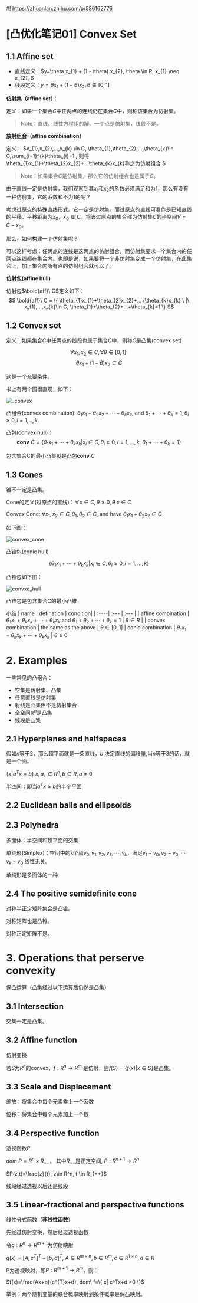 #! https://zhuanlan.zhihu.com/p/586162776
# [凸优化笔记01] Convex Set
## 1.1 Affine set
+ 直线定义：$y=\theta x_{1} + (1 - \theta) x_{2}, \theta \in R, x_{1} \neq x_{2}, $
+ 线段定义：$y=\theta x_{1} + (1 - \theta) x_{2}, \theta \in [0, 1]$

**仿射集（affine set）**：

定义：如果一个集合$C$中任两点的连线仍在集合$C$中，则称该集合为仿射集。

>Note：直线、线性方程组的解、一个点是仿射集，线段不是。

**放射组合（affine combination）**

定义：
$x_{1},x_{2},...,x_{k} \in C, \theta_{1},\theta_{2},...,\theta_{k}\in C,\sum_{i=1}^{k}\theta_{i}=1 , 则将\theta_{1}x_{1}+\theta_{2}x_{2}+...\theta_{k}x_{k}称之为仿射组合
$

>Note：如果集合$C$是仿射集，那么它的仿射组合也是属于$C$。

由于直线一定是仿射集，我们观察到其$x_{1}$和$x_{2}$的系数必须满足和为1，那么有没有一种仿射集，它的系数和不为1的呢？

考虑过原点的特殊直线形式。它一定是仿射集。而过原点的直线可看作是已知直线的平移，平移距离为$x_{0}$，$x_{0} \in C$。将该过原点的集合称为仿射集$C$的子空间$V=C-x_{0}$。

那么，如何构建一个仿射集呢？

可以这样考虑：任两点的连线是这两点的仿射组合，而仿射集要求一个集合内的任两点连线都在集合内。也即是说，如果要将一个非仿射集变成一个仿射集，在此集合上，加上集合内所有点的仿射组合就可以了。

**仿射包(affine hull)**

仿射包$\bold{aff}\ C$定义如下：
$$
\bold{aff}\ C = \{ \theta_{1}x_{1}+\theta_{2}x_{2}+...+\theta_{k}x_{k} \ |\ x_{1},...,x_{k}\in C, \theta_{1}+\theta_{2}+...+\theta_{k}=1 \}
$$

## 1.2 Convex set

定义：如果集合$C$中任两点的线段也属于集合$C$中，则称$C$是凸集(convex set)

$$\forall x_1,x_2\in C , \forall \theta \in [0,1]:$$
$$\theta x_1+(1-\theta) x_2 \in C$$

这是一个充要条件。

书上有两个图很直观，如下：


![_convex](./pictures/note_1/tmpBCAD.png)


凸组合(convex combination): $\theta_1 x_1+\theta_2 x_2 + \cdots + \theta_k x_k$, and $\theta_1 + \cdots +\theta_k = 1, \theta_i \geq 0, i=1,..,k$.

凸包(convex hull)：$$ \textbf{conv}\ C = \left\{ \theta_{1}x_{1}+ \cdots + \theta_{k}x_{k}|x_{i}\in C, \theta_{i}\geq 0,i=1,…,k,\ \theta_{1}+ \cdots + \theta_{k}=1\right\} $$

包含集合C的最小凸集就是凸包$\textbf{conv}\ C$

## 1.3 Cones

锥不一定是凸集。

Cone的定义(过原点的直线)：$\forall x \in C, \theta \geq 0, \theta \ x \in C$

Convex Cone: $\forall x_1, x_2 \in C, \theta_1, \theta_2 \in C,$ and have $\theta_1 x_1 + \theta_2 x_2 \in C$

如下图：

![convex_cone](./pictures/note_1/tmp5106.png)

凸锥包(conic hull)

$$ \left\{ \theta_{1}x_{1}+ \cdots + \theta_{k}x_{k}|x_{i}\in C, \theta_{i}\geq 0,i=1, \ldots ,k \right\} $$

凸锥包如下图：

![convxe_hull](./pictures/note_1/tmp230D.png)

凸锥包是包含集合C的最小凸锥

小结
| name | defination | condition|
| :----| :--- | :--- |
| affine combination | $\theta_1 x_1 + \theta_k x_k + \cdots + \theta_k x_k \ \text{and}\ \theta_1 + \theta_2 + \cdots + \theta_k=1$ | $\theta\in R$ |
| convex combination | the same as the above | $\theta \in [0,1]$
| conic combination | $\theta_1 x_1 + \theta_k x_k + \cdots + \theta_k x_k$ | $\theta \geq 0$ 

# 2. Examples

一些常见的凸组合：

+ 空集是仿射集、凸集
+ 任意直线是仿射集
+ 射线是凸集但不是仿射集合
+ 全空间$\mathbb{R}^n$是凸集
+ 线段是凸集

## 2.1 Hyperplanes and halfspaces
假如$n$等于2，那么超平面就是一条直线，$b$ 决定直线的偏移量,当$n$等于3的话，就是一个面。

$\{x | a^Tx = b\}\ x, a, \in R^n, b\in R, a \neq 0$

半空间：即当$a^Tx \geq b$的半个平面

## 2.2 Euclidean balls and ellipsoids

## 2.3 Polyhedra
多面体：半空间和超平面的交集

单纯形(Simplex)：空间中的k个点$v_0,v_1,v_2,v_3,\cdots,v_k$，满足$v_1-v_0, v_2-v_0, \cdots v_k - v_0$ 线性无关。

单纯形是多面体的一种

## 2.4 The positive semidefinite cone
对称半正定矩阵集合是凸锥。

对称矩阵也是凸锥。

对称正定矩阵不是。

# 3. Operations that perserve convexity

保凸运算（凸集经过以下运算后仍然是凸集）

## 3.1 Intersection
交集一定是凸集。

## 3.2 Affine function
仿射变换

若$S$为$R^n$的convex，$f:R^n\rightarrow R^m$ 是仿射，则$f(S)=\{f(x) | x \in S \}$是凸集。

## 3.3 Scale and Displacement
缩放：将集合中每个元素乘上一个系数

位移：将集合中每个元素加上一个数

## 3.4 Perspective function
透视函数$P$

$dom\ P = R^n \times R_{++}$， 其中$R_{++}$是正定空间, $P:R^{n+1}\rightarrow R^{n}$

$P(z,t)=\frac{z}{t}, z\in R^n, t \in R_{++}$

线段经过透视以后还是线段

## 3.5 Linear-fractional and perspective functions
线性分式函数（**非线性函数**）

先经过仿射变换，然后经过透视函数

令$g:R^{n}\rightarrow R^{m+1}$为仿射映射

$g(x) = [A,c^T]^T + [b, d] ^T,\ A\in R^{m\times n}, b\in R^{m}, c\in R^{1\times n}, d\in R$

P为透视映射，即$P:R^{m+1}\rightarrow R^{m}$，则：

$f(x)=\frac{Ax+b}{c^{T}x+d}, dom\ f=\{ x| c^Tx+d >0 \}$

举例：两个随机变量的联合概率映射到条件概率是保凸映射。